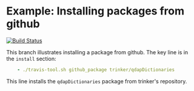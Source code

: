 Example: Installing packages from github
========================================
[![Build Status](https://travis-ci.org/csgillespie/travis-examples.png?branch=travis-github)](https://travis-ci.org/csgillespie/travis-examples)

This branch illustrates installing a package from github. The key line is in the `install` section:

```yml
    - ./travis-tool.sh github_package trinker/qdapDictionaries
```

This line installs the `qdapDictionaries` package from trinker's repository.
